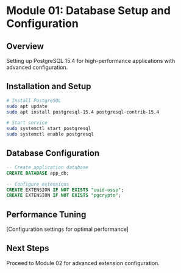# Module 01: Database Setup and Configuration

## Overview
Setting up PostgreSQL 15.4 for high-performance applications with advanced configuration.

## Installation and Setup
```bash
# Install PostgreSQL
sudo apt update
sudo apt install postgresql-15.4 postgresql-contrib-15.4

# Start service
sudo systemctl start postgresql
sudo systemctl enable postgresql
```

## Database Configuration
```sql
-- Create application database
CREATE DATABASE app_db;

-- Configure extensions
CREATE EXTENSION IF NOT EXISTS "uuid-ossp";
CREATE EXTENSION IF NOT EXISTS "pgcrypto";
```

## Performance Tuning
[Configuration settings for optimal performance]

## Next Steps
Proceed to Module 02 for advanced extension configuration.
